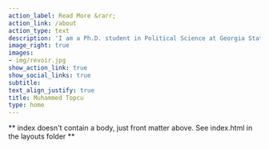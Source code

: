```yaml
---
action_label: Read More &rarr;
action_link: /about
action_type: text
description: 'I am a Ph.D. student in Political Science at Georgia State University in Atlanta, Georgia. Lorem ipsum dolor sit amet, consectetur adipiscing elit. Donec blandit vel diam vitae pellentesque. Curabitur enim sem, feugiat sed justo vel, consequat dictum risus. Vivamus quis sagittis felis. Morbi sed enim non eros commodo pulvinar. Pellentesque mattis dictum ex condimentum lacinia. Aenean est lorem, cursus et elementum a, feugiat eget ligula. Mauris molestie quam at erat egestas, ut tincidunt arcu auctor.'
image_right: true
images:
- img/revoir.jpg
show_action_link: true
show_social_links: true
subtitle:
text_align_justify: true
title: Muhammed Topcu
type: home
---
```


** index doesn't contain a body, just front matter above.
See index.html in the layouts folder **
